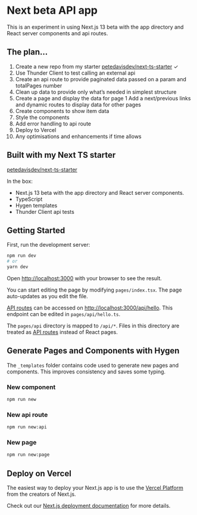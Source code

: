 # Next beta API app

This is an experiment in using Next.js 13 beta with the app directory and React server components and api routes.

## The plan...

1. Create a new repo from my starter [petedavisdev/next-ts-starter](https://github.com/petedavisdev/next-ts-starter) ✓
2. Use Thunder Client to test calling an external api
3. Create an api route to provide paginated data passed on a param and totalPages number
4. Clean up data to provide only what’s needed in simplest structure
5. Create a page and display the data for page 1
   Add a next/previous links and dynamic routes to display data for other pages
6. Create components to show item data
7. Style the components
8. Add error handling to api route
9. Deploy to Vercel
10. Any optimisations and enhancements if time allows

## Built with my Next TS starter

[petedavisdev/next-ts-starter](https://github.com/petedavisdev/next-ts-starter)

In the box:

- Next.js 13 beta with the app directory and React server components.
- TypeScript
- Hygen templates
- Thunder Client api tests

## Getting Started

First, run the development server:

```bash
npm run dev
# or
yarn dev
```

Open [http://localhost:3000](http://localhost:3000) with your browser to see the result.

You can start editing the page by modifying `pages/index.tsx`. The page auto-updates as you edit the file.

[API routes](https://nextjs.org/docs/api-routes/introduction) can be accessed on [http://localhost:3000/api/hello](http://localhost:3000/api/hello). This endpoint can be edited in `pages/api/hello.ts`.

The `pages/api` directory is mapped to `/api/*`. Files in this directory are treated as [API routes](https://nextjs.org/docs/api-routes/introduction) instead of React pages.

## Generate Pages and Components with Hygen

The `_templates` folder contains code used to generate new pages and components. This improves consistency and saves some typing.

### New component

```bash
npm run new
```

### New api route

```bash
npm run new:api
```

### New page

```bash
npm run new:page
```

## Deploy on Vercel

The easiest way to deploy your Next.js app is to use the [Vercel Platform](https://vercel.com/new?utm_medium=default-template&filter=next.js&utm_source=create-next-app&utm_campaign=create-next-app-readme) from the creators of Next.js.

Check out our [Next.js deployment documentation](https://nextjs.org/docs/deployment) for more details.


